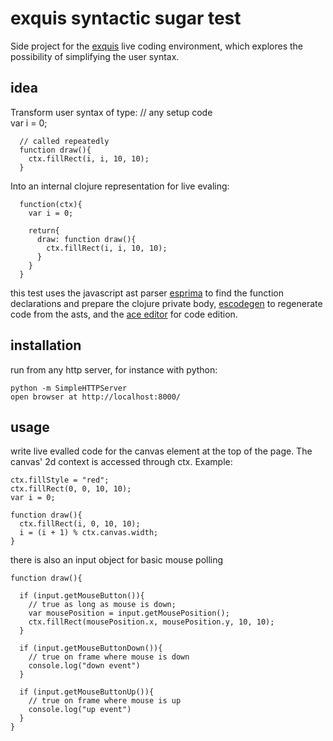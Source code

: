 # exquis syntactic sugar test

Side project for the [exquis](https://github.com/gongfuio/Exquis) live coding environment, which explores the possibility of simplifying the user syntax. 

## idea
Transform user syntax of type:
      // any setup code      
      var i = 0;

      // called repeatedly 
      function draw(){
        ctx.fillRect(i, i, 10, 10);
      }


Into an internal clojure representation for live evaling:

      function(ctx){
        var i = 0;

        return{
          draw: function draw(){
            ctx.fillRect(i, i, 10, 10);
          }
        }
      }

this test uses the javascript ast parser [esprima](http://esprima.org/) to find the function declarations and prepare the clojure private body, [escodegen](https://github.com/Constellation/escodegen) to regenerate code from the asts, and the [ace editor](http://ace.c9.io/#nav=about) for code edition.

## installation

run from any http server, for instance with python:

    python -m SimpleHTTPServer
    open browser at http://localhost:8000/

## usage

write live evalled code for the canvas element at the top of the page. The canvas' 2d context is accessed through ctx. Example:

   
    ctx.fillStyle = "red";
    ctx.fillRect(0, 0, 10, 10);
    var i = 0;

    function draw(){
      ctx.fillRect(i, 0, 10, 10);
      i = (i + 1) % ctx.canvas.width;
    }


there is also an input object for basic mouse polling


    function draw(){

      if (input.getMouseButton()){
        // true as long as mouse is down;
        var mousePosition = input.getMousePosition();
        ctx.fillRect(mousePosition.x, mousePosition.y, 10, 10);
      }

      if (input.getMouseButtonDown()){
        // true on frame where mouse is down
        console.log("down event")
      }

      if (input.getMouseButtonUp()){
        // true on frame where mouse is up
        console.log("up event")
      }
    }

